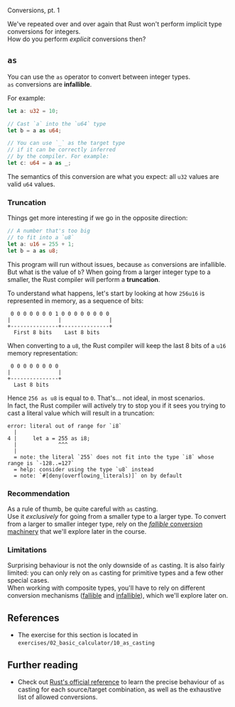  Conversions, pt. 1

We've repeated over and over again that Rust won't perform
implicit type conversions for integers.  
How do you perform _explicit_ conversions then?

## `as`

You can use the `as` operator to convert between integer types.  
`as` conversions are **infallible**.

For example:

```rust
let a: u32 = 10;

// Cast `a` into the `u64` type
let b = a as u64;

// You can use `_` as the target type
// if it can be correctly inferred 
// by the compiler. For example:
let c: u64 = a as _;
```

The semantics of this conversion are what you expect: all `u32` values are valid `u64`
values.  

### Truncation

Things get more interesting if we go in the opposite direction:

```rust
// A number that's too big 
// to fit into a `u8`
let a: u16 = 255 + 1;
let b = a as u8;
```

This program will run without issues, because `as` conversions are infallible.
But what is the value of `b`? 
When going from a larger integer type to a smaller, the Rust compiler will perform
a **truncation**. 

To understand what happens, let's start by looking at how `256u16` is 
represented in memory, as a sequence of bits:

```text
 0 0 0 0 0 0 0 1 0 0 0 0 0 0 0 0
|               |               |
+---------------+---------------+
  First 8 bits    Last 8 bits
```

When converting to a `u8`, the Rust compiler will keep the last 8 bits of a `u16`
memory representation:

```text
 0 0 0 0 0 0 0 0 
|               |
+---------------+
  Last 8 bits   
```

Hence `256 as u8` is equal to `0`. That's... not ideal, in most scenarios.  
In fact, the Rust compiler will actively try to stop you if it sees you trying
to cast a literal value which will result in a truncation:

```text
error: literal out of range for `i8`
  |
4 |     let a = 255 as i8;
  |             ^^^
  |
  = note: the literal `255` does not fit into the type `i8` whose range is `-128..=127`
  = help: consider using the type `u8` instead
  = note: `#[deny(overflowing_literals)]` on by default
```

### Recommendation

As a rule of thumb, be quite careful with `as` casting.  
Use it _exclusively_ for going from a smaller type to a larger type. 
To convert from a larger to smaller integer type, rely on the 
[*fallible* conversion machinery](../05_ticket_v2/13_try_from) that we'll
explore later in the course.

### Limitations

Surprising behaviour is not the only downside of `as` casting. 
It is also fairly limited: you can only rely on `as` casting
for primitive types and a few other special cases.  
When working with composite types, you'll have to rely on 
different conversion mechanisms ([fallible](../05_ticket_v2/13_try_from) 
and [infallible](../04_traits/08_from)), which we'll explore later on.

## References

- The exercise for this section is located in `exercises/02_basic_calculator/10_as_casting`

## Further reading

- Check out [Rust's official reference](https://doc.rust-lang.org/reference/expressions/operator-expr.html#numeric-cast) 
  to learn the precise behaviour of `as` casting for each source/target combination, 
  as well as the exhaustive list of allowed conversions. 
